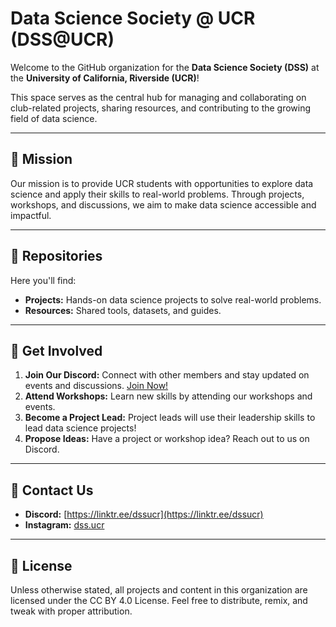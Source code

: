 # Data Science Society @ UCR (DSS@UCR)

Welcome to the GitHub organization for the **Data Science Society (DSS)** at the **University of California, Riverside (UCR)**!

This space serves as the central hub for managing and collaborating on club-related projects, sharing resources, and contributing to the growing field of data science.

---

## 🎯 **Mission**
Our mission is to provide UCR students with opportunities to explore data science and apply their skills to real-world problems. Through projects, workshops, and discussions, we aim to make data science accessible and impactful.

---

## 📂 **Repositories**
Here you'll find:
- **Projects:** Hands-on data science projects to solve real-world problems.
- **Resources:** Shared tools, datasets, and guides.

---

## 🌟 **Get Involved**
1. **Join Our Discord:** Connect with other members and stay updated on events and discussions. [Join Now!](https://linktr.ee/dssucr)
2. **Attend Workshops:** Learn new skills by attending our workshops and events.
3. **Become a Project Lead:** Project leads will use their leadership skills to lead data science projects!
4. **Propose Ideas:** Have a project or workshop idea? Reach out to us on Discord.

---

## 📧 **Contact Us**
- **Discord:** [https://linktr.ee/dssucr](https://linktr.ee/dssucr)
- **Instagram:** [dss.ucr](https://www.instagram.com/dss.ucr)

---

## 📜 **License**
Unless otherwise stated, all projects and content in this organization are licensed under the CC BY 4.0 License. Feel free to distribute, remix, and tweak with proper attribution.
